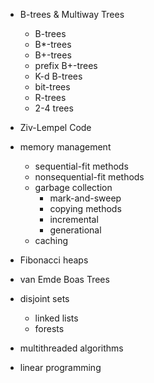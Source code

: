 - B-trees & Multiway Trees
    - B-trees
    - B*-trees
    - B+-trees
    - prefix B+-trees
    - K-d B-trees
    - bit-trees
    - R-trees
    - 2-4 trees

- Ziv-Lempel Code

- memory management
    - sequential-fit methods
    - nonsequential-fit methods
    - garbage collection
        - mark-and-sweep
        - copying methods
        - incremental
        - generational
    - caching

- Fibonacci heaps
- van Emde Boas Trees
- disjoint sets
    - linked lists
    - forests

- multithreaded algorithms
- linear programming